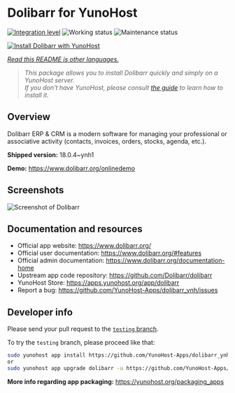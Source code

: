 <!--
N.B.: This README was automatically generated by <https://github.com/YunoHost/apps/tree/master/tools/readme_generator>
It shall NOT be edited by hand.
-->

# Dolibarr for YunoHost

[![Integration level](https://dash.yunohost.org/integration/dolibarr.svg)](https://dash.yunohost.org/appci/app/dolibarr) ![Working status](https://ci-apps.yunohost.org/ci/badges/dolibarr.status.svg) ![Maintenance status](https://ci-apps.yunohost.org/ci/badges/dolibarr.maintain.svg)

[![Install Dolibarr with YunoHost](https://install-app.yunohost.org/install-with-yunohost.svg)](https://install-app.yunohost.org/?app=dolibarr)

*[Read this README is other languages.](./ALL_README.md)*

> *This package allows you to install Dolibarr quickly and simply on a YunoHost server.*  
> *If you don't have YunoHost, please consult [the guide](https://yunohost.org/install) to learn how to install it.*

## Overview

Dolibarr ERP & CRM is a modern software for managing your professional or associative activity (contacts, invoices, orders, stocks, agenda, etc.).

**Shipped version:** 18.0.4~ynh1

**Demo:** <https://www.dolibarr.org/onlinedemo>

## Screenshots

![Screenshot of Dolibarr](./doc/screenshots/screenshot.jpg)

## Documentation and resources

- Official app website: <https://www.dolibarr.org/>
- Official user documentation: <https://www.dolibarr.org/#features>
- Official admin documentation: <https://www.dolibarr.org/documentation-home>
- Upstream app code repository: <https://github.com/Dolibarr/dolibarr>
- YunoHost Store: <https://apps.yunohost.org/app/dolibarr>
- Report a bug: <https://github.com/YunoHost-Apps/dolibarr_ynh/issues>

## Developer info

Please send your pull request to the [`testing` branch](https://github.com/YunoHost-Apps/dolibarr_ynh/tree/testing).

To try the `testing` branch, please proceed like that:

```bash
sudo yunohost app install https://github.com/YunoHost-Apps/dolibarr_ynh/tree/testing --debug
or
sudo yunohost app upgrade dolibarr -u https://github.com/YunoHost-Apps/dolibarr_ynh/tree/testing --debug
```

**More info regarding app packaging:** <https://yunohost.org/packaging_apps>
